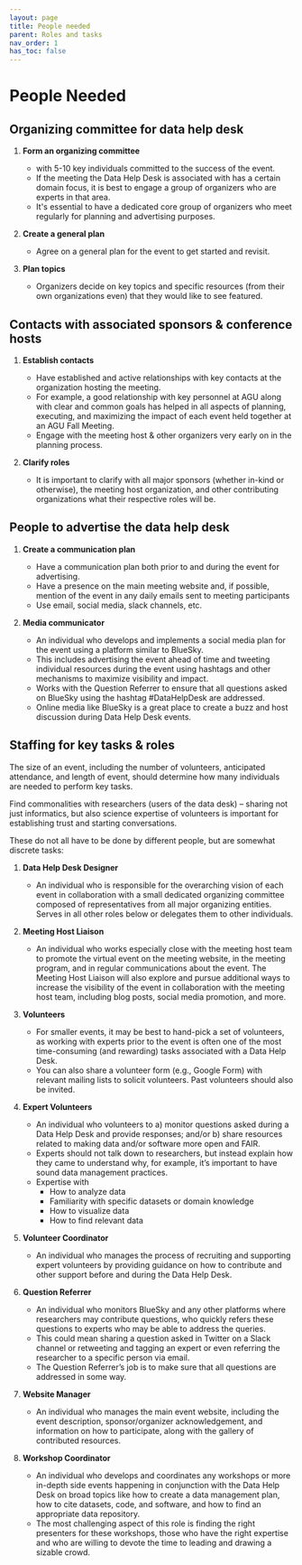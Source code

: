 ```yaml
---
layout: page
title: People needed
parent: Roles and tasks
nav_order: 1
has_toc: false
---
```


# People Needed

## Organizing committee for data help desk

<!-- prettier-ignore -->
1.  **Form an organizing committee**
    - with 5-10 key individuals committed to the success of the event.
    - If the meeting the Data Help Desk is associated with has a certain domain
    focus, it is best to engage a group of organizers who are experts in that
    area.
    - It's essential to have a dedicated core group of organizers who meet
    regularly for planning and advertising purposes.

1.  **Create a general plan**
    - Agree on a general plan for the event to get started and revisit.

1.  **Plan topics**
    - Organizers decide on key topics and specific resources (from their own
organizations even) that they would like to see featured.

## Contacts with associated sponsors & conference hosts

<!-- prettier-ignore -->
1.  **Establish contacts**
    -   Have established and active relationships with key contacts at the
        organization hosting the meeting.
    -   For example, a good relationship with key personnel at AGU along with
        clear and common goals has helped in all aspects of planning,
        executing, and maximizing the impact of each event held together at
        an AGU Fall Meeting.
    -   Engage with the meeting host & other organizers very early on in the
        planning process.

1. **Clarify roles**
    - It is important to clarify with all major sponsors (whether in-kind or
otherwise), the meeting host organization, and other contributing organizations
what their respective roles will be.

## People to advertise the data help desk

<!-- prettier-ignore -->
1. **Create a communication plan**
    - Have a communication plan both prior to and
   during the event for advertising.
    - Have a presence on the main meeting
   website and, if possible, mention of the event in any daily emails sent to
   meeting participants
   - Use email, social media, slack channels, etc.

1. **Media communicator**
    - An individual who develops and implements a social
   media plan for the event using a platform similar to BlueSky.
   - This includes
   advertising the event ahead of time and tweeting individual resources during
   the event using hashtags and other mechanisms to maximize visibility and
   impact.
   - Works with the Question Referrer to ensure that all questions asked
   on BlueSky using the hashtag #DataHelpDesk are addressed.
   - Online media like
   BlueSky is a great place to create a buzz and host discussion during Data
   Help Desk events.

## Staffing for key tasks & roles

The size of an event, including the number of volunteers, anticipated
attendance, and length of event, should determine how many individuals are
needed to perform key tasks.

Find commonalities with researchers (users of the data desk) – sharing not just
informatics, but also science expertise of volunteers is important for
establishing trust and starting conversations.

These do not all have to be done by different people, but are somewhat discrete
tasks:

<!-- prettier-ignore -->
1. **Data Help Desk Designer**
    - An individual who is responsible for the overarching vision of each event in
collaboration with a small dedicated organizing committee composed of
representatives from all major organizing entities. Serves in all other roles
below or delegates them to other individuals.

1. **Meeting Host Liaison**
    - An individual who works especially close with the meeting host team to promote
the virtual event on the meeting website, in the meeting program, and in regular
communications about the event. The Meeting Host Liaison will also explore and
pursue additional ways to increase the visibility of the event in collaboration
with the meeting host team, including blog posts, social media promotion, and
more.

1. **Volunteers**
    - For smaller events, it may be best to hand-pick a set of volunteers, as working
with experts prior to the event is often one of the most time-consuming (and
rewarding) tasks associated with a Data Help Desk.
    - You can also share a volunteer form (e.g., Google Form) with relevant mailing
lists to solicit volunteers. Past volunteers should also be invited.

1. **Expert Volunteers**
    - An individual who volunteers to a) monitor questions asked during a Data Help Desk and provide responses; and/or b) share resources related to making data and/or software more open and FAIR.
    - Experts should not talk down to researchers, but instead explain how they came
to understand why, for example, it’s important to have sound data management
practices.
    - Expertise with
        - How to analyze data
        - Familiarity with specific datasets or domain knowledge
        - How to visualize data
        - How to find relevant data

1. **Volunteer Coordinator**
    - An individual who manages the process of recruiting and supporting expert
volunteers by providing guidance on how to contribute and other support before
and during the Data Help Desk.

1. **Question Referrer**
    - An individual who monitors BlueSky and any other platforms where researchers may
contribute questions, who quickly refers these questions to experts who may be
able to address the queries.
    - This could mean sharing a question asked in Twitter on a Slack channel or
retweeting and tagging an expert or even referring the researcher to a specific
person via email.
    - The Question Referrer’s job is to make sure that all questions are addressed in
some way.

1. **Website Manager**
    - An individual who manages the main event website, including the event
description, sponsor/organizer acknowledgement, and information on how to
participate, along with the gallery of contributed resources.

1. **Workshop Coordinator**
    - An individual who develops and coordinates any workshops or more in-depth side
events happening in conjunction with the Data Help Desk on broad topics like how
to create a data management plan, how to cite datasets, code, and software, and
how to find an appropriate data repository.
    - The most challenging aspect of this role is finding the right presenters for
these workshops, those who have the right expertise and who are willing to
devote the time to leading and drawing a sizable crowd.
